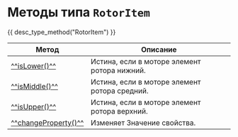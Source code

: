# Методы типа `RotorItem`
{{ desc_type_method("RotorItem") }}

| Метод                                | Описание                           |
|--------------------------------------|------------------------------------|
| [^^isLower()^^](./isLower.md)| Истина, если в моторе элемент ротора нижний. |
| [^^isMiddle()^^](./isMiddle.md)|  Истина, если в моторе элемент ротора средний. |
| [^^isUpper()^^](./isUpper.md)|  Истина, если в моторе элемент ротора верхний. |
| [^^changeProperty()^^](./changeProperty.md) | Изменяет Значение свойства. |
